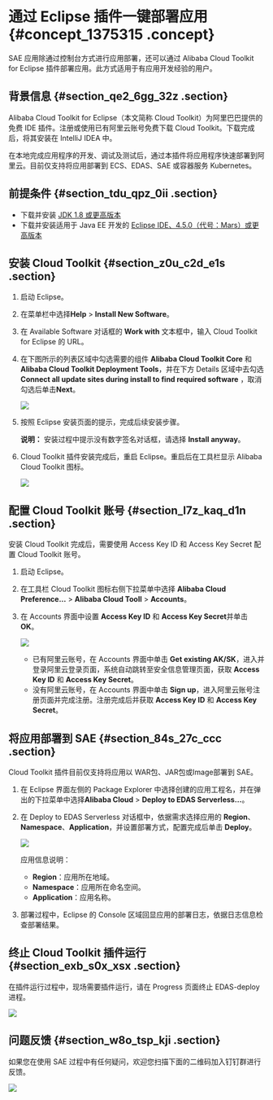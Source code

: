 # 通过 Eclipse 插件一键部署应用 {#concept_1375315 .concept}

SAE 应用除通过控制台方式进行应用部署，还可以通过 Alibaba Cloud Toolkit for Eclipse 插件部署应用。此方式适用于有应用开发经验的用户。

## 背景信息 {#section_qe2_6gg_32z .section}

Alibaba Cloud Toolkit for Eclipse（本文简称 Cloud Toolkit）为阿里巴巴提供的免费 IDE 插件。注册或使用已有阿里云账号免费下载 Cloud Toolkit。下载完成后，将其安装在 IntelliJ IDEA 中。

在本地完成应用程序的开发、调试及测试后，通过本插件将应用程序快速部署到阿里云。目前仅支持将应用部署到 ECS、EDAS、SAE 或容器服务 Kubernetes。

## 前提条件 {#section_tdu_qpz_0ii .section}

-   下载并安装 [JDK 1.8 或更高版本](http://java.com/zh_CN/download/)
-   下载并安装适用于 Java EE 开发的 [Eclipse IDE、4.5.0（代号：Mars）或更高版本](http://www.eclipse.org/downloads/)

## 安装 Cloud Toolkit {#section_z0u_c2d_e1s .section}

1.  启动 Eclipse。
2.  在菜单栏中选择**Help** \> **Install New Software**。
3.  在 Available Software 对话框的 **Work with** 文本框中，输入 Cloud Toolkit for Eclipse 的 URL。
4.  在下图所示的列表区域中勾选需要的组件 **Alibaba Cloud Toolkit Core** 和 **Alibaba Cloud Toolkit Deployment Tools**，并在下方 Details 区域中去勾选 **Connect all update sites during install to find required software** ，取消勾选后单击**Next**。

    ![](http://static-aliyun-doc.oss-cn-hangzhou.aliyuncs.com/assets/img/1067665/156769725453391_zh-CN.png)

5.  按照 Eclipse 安装页面的提示，完成后续安装步骤。

    **说明：** 安装过程中提示没有数字签名对话框，请选择 **Install anyway**。

6.  Cloud Toolkit 插件安装完成后，重启 Eclipse。重启后在工具栏显示 Alibaba Cloud Toolkit 图标。

    ![](http://static-aliyun-doc.oss-cn-hangzhou.aliyuncs.com/assets/img/1067665/156769725453395_zh-CN.png)


## 配置 Cloud Toolkit 账号 {#section_l7z_kaq_d1n .section}

安装 Cloud Toolkit 完成后，需要使用 Access Key ID 和 Access Key Secret 配置 Cloud Toolkit 账号。

1.  启动 Eclipse。
2.  在工具栏 Cloud Toolkit 图标右侧下拉菜单中选择 **Alibaba Cloud Preference…** \> **Alibaba Cloud Tooll** \> **Accounts**。
3.  在 Accounts 界面中设置 **Access Key ID** 和 **Access Key Secret**并单击 **OK**。

    ![](http://static-aliyun-doc.oss-cn-hangzhou.aliyuncs.com/assets/img/1067665/156769725453416_zh-CN.png)

    -   已有阿里云账号，在 Accounts 界面中单击 **Get existing AK/SK**，进入并登录阿里云登录页面，系统自动跳转至安全信息管理页面，获取 **Access Key ID** 和 **Access Key Secret**。
    -   没有阿里云账号，在 Accounts 界面中单击 **Sign up**，进入阿里云账号注册页面并完成注册。注册完成后并获取 **Access Key ID** 和 **Access Key Secret**。


## 将应用部署到 SAE {#section_84s_27c_ccc .section}

Cloud Toolkit 插件目前仅支持将应用以 WAR包、JAR包或Image部署到 SAE。

1.  在 Eclipse 界面左侧的 Package Explorer 中选择创建的应用工程名，并在弹出的下拉菜单中选择**Alibaba Cloud** \> **Deploy to EDAS Serverless…**。
2.  在 Deploy to EDAS Serverless 对话框中，依据需求选择应用的 **Region**、**Namespace**、**Application**，并设置部署方式，配置完成后单击 **Deploy**。

    ![](http://static-aliyun-doc.oss-cn-hangzhou.aliyuncs.com/assets/img/1067665/156769725453440_zh-CN.png)

    应用信息说明：

    -   **Region**：应用所在地域。
    -   **Namespace**：应用所在命名空间。
    -   **Application**：应用名称。
3.  部署过程中，Eclipse 的 Console 区域回显应用的部署日志，依据日志信息检查部署结果。

## 终止 Cloud Toolkit 插件运行 {#section_exb_s0x_xsx .section}

在插件运行过程中，现场需要插件运行，请在 Progress 页面终止 EDAS-deploy 进程。

![](http://static-aliyun-doc.oss-cn-hangzhou.aliyuncs.com/assets/img/1067665/156769725553449_zh-CN.png)

## 问题反馈 {#section_w8o_tsp_kji .section}

如果您在使用 SAE 过程中有任何疑问，欢迎您扫描下面的二维码加入钉钉群进行反馈。

![](https://aliware-images.oss-cn-hangzhou.aliyuncs.com/edas/EDAS-Serverless/Serverless-client-group.png)

